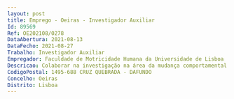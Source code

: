```yaml
--- 
layout: post
title: Emprego - Oeiras - Investigador Auxiliar
Id: 89569
Ref: OE202108/0278
DataAbertura: 2021-08-13
DataFecho: 2021-08-27
Trabalho: Investigador Auxiliar
Empregador: Faculdade de Motricidade Humana da Universidade de Lisboa
Descricao: Colaborar na investigação na área da mudança comportamental para estilos de vida mais ativos e saudáveis, especificamente no âmbito do estudo dos determinantes e de intervenções de mudança comportamental relacionada com a saúde e bem estar em áreas como a atividade física, alimentação e obesidade.
CodigoPostal: 1495-688 CRUZ QUEBRADA - DAFUNDO
Concelho: Oeiras
Distrito: Lisboa
--- 
```

